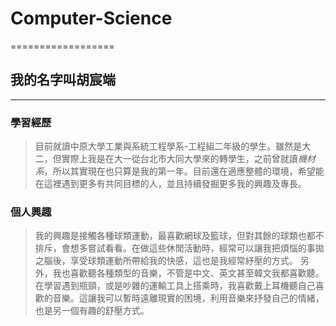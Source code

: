 # Computer-Science
==================
## 我的名字叫胡宸端
------------------
### 學習經歷 ###
> 目前就讀中原大學工業與系統工程學系-工程組二年級的學生。雖然是大二，但實際上我是在大一從台北市大同大學來的轉學生，之前曾就讀*機材系*，所以其實現在也只算是我的第一年。目前還在適應整體的環境，希望能在這裡遇到更多有共同目標的人，並且持續發掘更多我的興趣及專長。
### 個人興趣 ###
> 我的興趣是接觸各種球類運動，最喜歡網球及籃球，但對其餘的球類也都不排斥，會想多嘗試看看。在做這些休閒活動時，經常可以讓我把煩惱的事拋之腦後，享受球類運動所帶給我的快感，這也是我經常紓壓的方式。
> 另外，我也喜歡聽各種類型的音樂，不管是中文、英文甚至韓文我都喜歡聽。在學習遇到瓶頸，或是吵雜的運輸工具上搭乘時，我喜歡戴上耳機聽自己喜歡的音樂。這讓我可以暫時遠離現實的困境，利用音樂來抒發自己的情緒，也是另一個有趣的舒壓方式。
